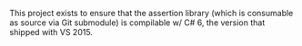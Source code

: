 This project exists to ensure that the assertion library (which is consumable as source via
Git submodule) is compilable w/ C# 6, the version that shipped with VS 2015.

